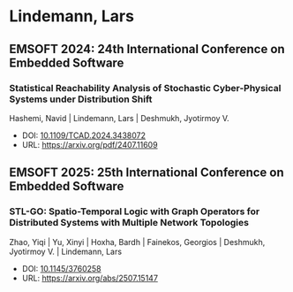 # Lindemann, Lars

## EMSOFT 2024: 24th International Conference on Embedded Software

### Statistical Reachability Analysis of Stochastic Cyber-Physical Systems under Distribution Shift
Hashemi, Navid | Lindemann, Lars | Deshmukh, Jyotirmoy V.
* DOI: [10.1109/TCAD.2024.3438072](https://doi.org/10.1109/TCAD.2024.3438072)
* URL: <https://arxiv.org/pdf/2407.11609>

## EMSOFT 2025: 25th International Conference on Embedded Software

### STL-GO: Spatio-Temporal Logic with Graph Operators for Distributed Systems with Multiple Network Topologies
Zhao, Yiqi | Yu, Xinyi | Hoxha, Bardh | Fainekos, Georgios | Deshmukh, Jyotirmoy V. | Lindemann, Lars
* DOI: [10.1145/3760258](https://doi.org/10.1145/3760258)
* URL: <https://arxiv.org/abs/2507.15147>

